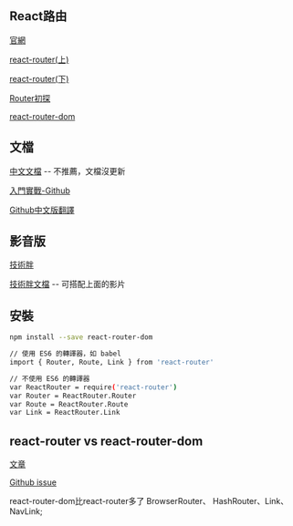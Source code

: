 <h2>React路由</h2>

[官網](https://reactrouter.com/web/api/Redirect)

[react-router(上)](https://ithelp.ithome.com.tw/articles/10226056)

[react-router(下)](https://ithelp.ithome.com.tw/articles/10226370)

[Router初探](https://ithelp.ithome.com.tw/articles/10247735)

[react-router-dom](https://medium.com/%E6%89%8B%E5%AF%AB%E7%AD%86%E8%A8%98/a-little-bit-of-react-router-dom-e5b809fcb127)

<h2>文檔</h2>

[中文文檔](https://react-guide.github.io/react-router-cn/) -- 不推薦，文檔沒更新

[入門實戰-Github](https://github.com/kdchang/reactjs101/blob/master/Ch05/react-router-introduction.md)

[Github中文版翻譯](https://github.com/react-translate-team/react-router-CN)

<h2>影音版</h2>

[技術胖](https://www.bilibili.com/video/BV1Z4411f7T5?from=search&seid=16845280384785881034)

[技術胖文檔](https://jspang.com/detailed?id=49) -- 可搭配上面的影片



<h2>安裝</h2>

```bash
npm install --save react-router-dom
```

```bash
// 使用 ES6 的轉譯器，如 babel
import { Router, Route, Link } from 'react-router'

// 不使用 ES6 的轉譯器
var ReactRouter = require('react-router')
var Router = ReactRouter.Router
var Route = ReactRouter.Route
var Link = ReactRouter.Link
```

<h2>react-router vs react-router-dom</h2>

[文章](https://www.ucamc.com/e-learning/javascript/278-%E7%B0%A1%E5%96%AE%E4%BB%8B%E7%B4%B9%E4%BA%86%E8%A7%A3react-router-4%E6%95%99%E5%AD%B8)

[Github issue](https://github.com/mrdulin/blog/issues/42)

react-router-dom比react-router多了 BrowserRouter、 HashRouter、Link、NavLink;<br>

